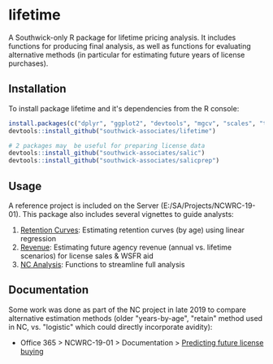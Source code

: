 
# lifetime

A Southwick-only R package for lifetime pricing analysis. It includes functions for producing final analysis, as well as functions for evaluating alternative methods (in particular for estimating future years of license purchases).

## Installation

To install package lifetime and it's dependencies from the R console:

``` r
install.packages(c("dplyr", "ggplot2", "devtools", "mgcv", "scales", "tidyr"))
devtools::install_github("southwick-associates/lifetime")

# 2 packages may  be useful for preparing license data
devtools::install_github("southwick-associates/salic")
devtools::install_github("southwick-associates/salicprep")
```

## Usage

A reference project is included on the Server (E:/SA/Projects/NCWRC-19-01). This package also includes several vignettes to guide analysts:

1. [Retention Curves](github-vignettes/retention.md): Estimating retention curves (by age) using linear regression
2. [Revenue](github-vignettes/revenue.md): Estimating future agency revenue (annual vs. lifetime scenarios) for license sales & WSFR aid
3. [NC Analysis](github-vignettes/nc-analysis.md): Functions to streamline full analysis

## Documentation

Some work was done as part of the NC project in late 2019 to compare alternative estimation methods (older "years-by-age", "retain" method used in NC, vs. "logistic" which could directly incorporate avidity):

- Office 365 > NCWRC-19-01 > Documentation > [Predicting future license buying](https://southwickassociatesinc.sharepoint.com/:u:/s/NCWRC-19-01ChurnRateAssessment/EdlMJMh-fqlOo_I9YXOjNusB5EIi5VSvOXMoR0lcM_FUgg?e=ETHtxk) 
